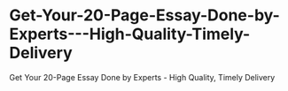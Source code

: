 # Get-Your-20-Page-Essay-Done-by-Experts---High-Quality-Timely-Delivery
Get Your 20-Page Essay Done by Experts - High Quality, Timely Delivery
